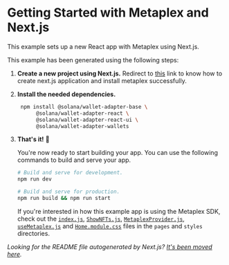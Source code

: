 # Getting Started with Metaplex and Next.js

This example sets up a new React app with Metaplex using Next.js.

This example has been generated using the following steps:

1. **Create a new project using Next.js.**
    Redirect to [this](https://github.com/metaplex-foundation/js-examples/tree/main/getting-started-nextjs) link to know how to create next.js application and install metaplex successfully.

2. **Install the needed dependencies.**

   ```sh
    npm install @solana/wallet-adapter-base \
         @solana/wallet-adapter-react \
         @solana/wallet-adapter-react-ui \
         @solana/wallet-adapter-wallets
   ```

3. **That's it!** 🎉

   You're now ready to start building your app. You can use the following commands to build and serve your app.

   ```sh
   # Build and serve for development.
   npm run dev

   # Build and serve for production.
   npm run build && npm run start
   ```

   If you're interested in how this example app is using the Metaplex SDK, check out the [`index.js`](./pages/index.js), [`ShowNFTs.js`](./pages/ShowNFTs.js), [`MetaplexProvider.js`](./pages/MetaplexProvider.js), [`useMetaplex.js`](./pages/useMetaplex.js) and [`Home.module.css`](./styles/Home.module.css) files in the `pages` and `styles` directories.

_Looking for the README file autogenerated by Next.js? [It's been moved here](./GENERATED-README.md)._
